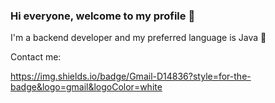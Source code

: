 ### Hi everyone, welcome to my profile 👋

I'm a backend developer and my preferred language is Java 🤌

Contact me:

https://img.shields.io/badge/Gmail-D14836?style=for-the-badge&logo=gmail&logoColor=white




